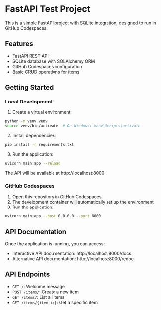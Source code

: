 # FastAPI Test Project

This is a simple FastAPI project with SQLite integration, designed to run in GitHub Codespaces.

## Features

- FastAPI REST API
- SQLite database with SQLAlchemy ORM
- GitHub Codespaces configuration
- Basic CRUD operations for items

## Getting Started

### Local Development

1. Create a virtual environment:
```bash
python -m venv venv
source venv/bin/activate  # On Windows: venv\Scripts\activate
```

2. Install dependencies:
```bash
pip install -r requirements.txt
```

3. Run the application:
```bash
uvicorn main:app --reload
```

The API will be available at http://localhost:8000

### GitHub Codespaces

1. Open this repository in GitHub Codespaces
2. The development container will automatically set up the environment
3. Run the application:
```bash
uvicorn main:app --host 0.0.0.0 --port 8000
```

## API Documentation

Once the application is running, you can access:
- Interactive API documentation: http://localhost:8000/docs
- Alternative API documentation: http://localhost:8000/redoc

## API Endpoints

- `GET /`: Welcome message
- `POST /items/`: Create a new item
- `GET /items/`: List all items
- `GET /items/{item_id}`: Get a specific item